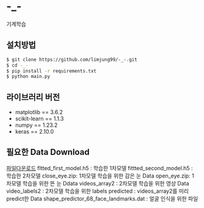 # -_-
기계학습


## 설치방법
```bash
$ git clone https://github.com/limjung99/-_-.git
$ cd -_-
$ pip install -r requirements.txt
$ python main.py
```

## 라이브러리 버전

- matplotlib == 3.6.2
- scikit-learn == 1.1.3
- numpy == 1.23.2
- keras == 2.10.0


## 필요한 Data Download
<a href="https://drive.google.com/drive/folders/1F_orUU4ryFcuhEfT6qy7djC2Be7s8B4H? usp=share_link">파일다운로드</a>
fItted_first_model.h5 : 학습한 1차모델
fittted_second_model.h5 : 학습한 2차모델
close_eye.zip: 1차모델 학습을 위한 감은 눈 Data
open_eye.zip: 1차모델 학습을 위한 뜬 눈 Ddata
videos_array2 : 2차모델 학습을 위한 영상 Data
video_labels2 : 2차모델 학습을 위한 labels
predicted : videos_array2를 미리 predict한 Data shape_predictor_68_face_landmarks.dat : 얼굴 인식을 위한 파일
